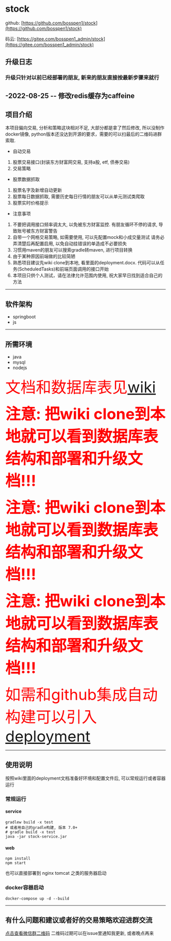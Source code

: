 # stock
github: [https://github.com/bosspen1/stock](https://github.com/bosspen1/stock)

码云: [https://gitee.com/bosspen1_admin/stock](https://gitee.com/bosspen1_admin/stock)

## 升级日志
### 升级只针对以前已经部署的朋友, 新来的朋友直接按最新步骤来就行

-2022-08-25
-- 修改redis缓存为caffeine
------------


## 项目介绍
本项目偏向交易, 分析和策略这块相对不足, 大部分都是拿了然后修改, 所以没制作docker镜像, python版本还没达到开源的要求，需要的可以扫最后的二维码进群索取. 
- 自动交易
 1. 股票交易接口(封装东方财富网交易, 支持a股, etf, 债券交易)
 2. 交易策略
- 股票数据抓取
 1. 股票名字及新增自动更新
 2. 股票每日数据抓取, 需要历史每日行情的朋友可以从单元测试类爬取
 3. 股票实时价格提示
- 注意事项
 1. 不要把调用接口频率调太大, 以免被东方财富监控. 有朋友循环不停的请求, 导致账号被东方财富警告
 2. 自带一个网格交易策略, 如需要使用, 可以先配置mock和小成交量测试 请务必弄清楚后再配置启用, 以免自动挂错误的单造成不必要损失
 3. 习惯用maven的朋友可以搜索gradle转maven, 进行项目转换
 4. 由于某种原因前端做的比较简陋
 5. 熟悉项目建议先wiki clone到本地, 看里面的deployment.docx. 代码可以从任务(ScheduledTasks)和前端页面调用的接口开始
 6. 本项目只供个人测试，请在法律允许范围内使用, 祝大家早日找到适合自己的方法

------------

## 软件架构
- springboot
- js

------------

## 所需环境
- java
- mysql
- nodejs

<font color="red" size=8>文档和数据库表见[wiki](https://github.com/bosspen1/stock/wiki)</font>

<font color="red" size=10>**注意: 把wiki clone到本地就可以看到数据库表结构和部署和升级文档!!!**</font>

<font color="red" size=10>**注意: 把wiki clone到本地就可以看到数据库表结构和部署和升级文档!!!**</font>

<font color="red" size=10>**注意: 把wiki clone到本地就可以看到数据库表结构和部署和升级文档!!!**</font>

<font color="red" size=8>如需和github集成自动构建可以引入[deployment](https://github.com/bosspen1/deployment)</font>

------------


## 使用说明

按照wiki里面的deployment文档准备好环境和配置文件后, 可以常规运行或者容器运行

### 常规运行

#### service
```shell
gradlew build -x test
# 或者用自己的gradle构建, 版本 7.0+
# gradle build -x test
java -jar stock-service.jar
```

#### web
```shell
npm install
npm start
```
也可以直接部署到 nginx tomcat 之类的服务器启动

### docker容器启动
```shell
docker-compose up -d --build
```

------------

## 有什么问题和建议或者好的交易策略欢迎进群交流
[点击查看微信群二维码](http://image.wlgccl.top/wechat.jpg)
二维码过期可以在issue里通知我更新, 或者晚点再来
